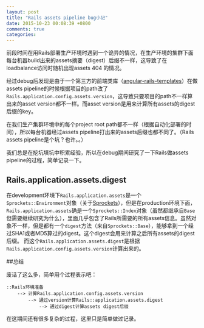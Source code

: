 ```yaml
---
layout: post
title: "Rails assets pipeline bug小记"
date: 2015-10-23 00:08:39 +0800
comments: true
categories: 
---
```


前段时间在用Rails部署生产环境时遇到一个诡异的情况，在生产环境的集群下面每台机器build出来的assets摘要（digest）后缀不一样，这导致了在loadbalance访问时随机出现assets 404 的情况。

经过debug后发现是由于一个第三方的前端类库（[angular-rails-templates][1]）在做assets pipeline的时候根据项目的path改了`Rails.application.config.assets.version`，这导致只要项目的path不一样算出来的asset version都不一样。而asset version是用来计算所有assets的digest后缀的key。

在我们生产集群环境中的每个project root path都不一样（根据自动化部署的时间），所以每台机器经过assets pipeline打出来的assets后缀也都不同了。（Rails assets pipeline是个坑？也许。。）

我们总是在挖坑填坑中积累经验，所以在debug期间研究了一下Rails做assets pipeline的过程，简单记录一下。

## Rails.application.assets.digest

在development环境下`Rails.application.assets`是一个`Sprockets::Environment`对象（关于[Sprockets][2]），但是在production环境下面，`Rails.application.assets`确是一个`Sprockets::Index`对象（虽然都继承自`Base`但需要继续研究为什么），里面几乎包含了Rails所需要的所有assets信息。虽然对象不一样，但是都有一个`digest`方法（来自`Sprockets::Base`），能够拿到一个经过SHA1或者MD5算过的digest。这个digest会用来计算之后所有assets的digest后缀。
而这个`Rails.application.assets.digest`是根据`Rails.application.config.assets.version`计算出来的。

##总结

废话了这么多，简单用个过程表示吧：

```
::Rails环境准备
    --> 计算Rails.application.config.assets.version
        --> 通过version计算Rails::application.assets.digest
            --> 通过digest计算assets digest后缀
```
在这期间还有很多复杂的过程，这里只是简单做过记录。



  [1]: https://github.com/pitr/angular-rails-templates
  [2]: https://github.com/sstephenson/sprockets
